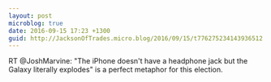 ```yaml
---
layout: post
microblog: true
date: 2016-09-15 17:23 +1300
guid: http://JacksonOfTrades.micro.blog/2016/09/15/t776275234143936512.html
---
```

RT @JoshMarvine: "The iPhone doesn't have a headphone jack but the Galaxy literally explodes" is a perfect metaphor for this election.
